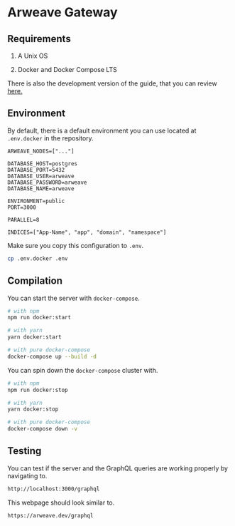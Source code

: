 # Arweave Gateway

## Requirements

1. A Unix OS

2. Docker and Docker Compose LTS

There is also the development version of the guide, that you can review [here.](./DEV.md)

## Environment

By default, there is a default environment you can use located at `.env.docker` in the repository.

```env
ARWEAVE_NODES=["..."]

DATABASE_HOST=postgres
DATABASE_PORT=5432
DATABASE_USER=arweave
DATABASE_PASSWORD=arweave
DATABASE_NAME=arweave

ENVIRONMENT=public
PORT=3000

PARALLEL=8

INDICES=["App-Name", "app", "domain", "namespace"]
```

Make sure you copy this configuration to `.env`.

```bash
cp .env.docker .env
```

## Compilation


You can start the server with `docker-compose`.

```bash
# with npm
npm run docker:start

# with yarn
yarn docker:start

# with pure docker-compose
docker-compose up --build -d
```

You can spin down the `docker-compose` cluster with.

```bash
# with npm
npm run docker:stop

# with yarn
yarn docker:stop

# with pure docker-compose
docker-compose down -v
```

## Testing

You can test if the server and the GraphQL queries are working properly by navigating to.

```bash
http://localhost:3000/graphql
```

This webpage should look similar to.

```bash
https://arweave.dev/graphql
```
